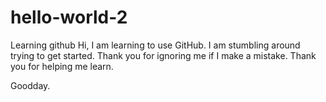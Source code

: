 # hello-world-2
Learning github
Hi, I am learning to use GitHub. I am stumbling around trying to get started. Thank you for ignoring me if I make a mistake. Thank you for helping me learn. 

Goodday.

